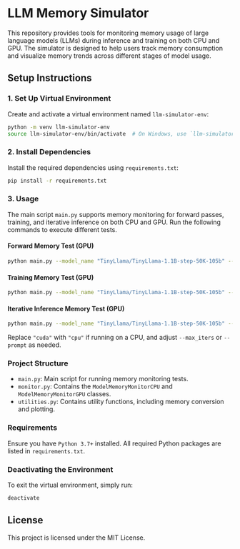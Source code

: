 
# LLM Memory Simulator

This repository provides tools for monitoring memory usage of large language models (LLMs) during inference and training on both CPU and GPU. The simulator is designed to help users track memory consumption and visualize memory trends across different stages of model usage.

## Setup Instructions

### 1. Set Up Virtual Environment

Create and activate a virtual environment named `llm-simulator-env`:

```bash
python -m venv llm-simulator-env
source llm-simulator-env/bin/activate  # On Windows, use `llm-simulator-env\Scripts\activate`
```

### 2. Install Dependencies

Install the required dependencies using `requirements.txt`:

```bash
pip install -r requirements.txt
```

### 3. Usage

The main script `main.py` supports memory monitoring for forward passes, training, and iterative inference on both CPU and GPU. Run the following commands to execute different tests.

#### Forward Memory Test (GPU)

```bash
python main.py --model_name "TinyLlama/TinyLlama-1.1B-step-50K-105b" --test forward --device cuda --max_seq_len 2048 --memory_unit gb
```

#### Training Memory Test (GPU)

```bash
python main.py --model_name "TinyLlama/TinyLlama-1.1B-step-50K-105b" --test training --device cuda --max_seq_len 2048 --max_iters 10 --memory_unit gb
```

#### Iterative Inference Memory Test (GPU)

```bash
python main.py --model_name "TinyLlama/TinyLlama-1.1B-step-50K-105b" --test iterative_inference --device cuda --max_seq_len 2048 --max_iters 50 --prompt "Once upon a time" --memory_unit gb
```

Replace `"cuda"` with `"cpu"` if running on a CPU, and adjust `--max_iters` or `--prompt` as needed.

### Project Structure

- `main.py`: Main script for running memory monitoring tests.
- `monitor.py`: Contains the `ModelMemoryMonitorCPU` and `ModelMemoryMonitorGPU` classes.
- `utilities.py`: Contains utility functions, including memory conversion and plotting.

### Requirements

Ensure you have `Python 3.7+` installed. All required Python packages are listed in `requirements.txt`.

### Deactivating the Environment

To exit the virtual environment, simply run:

```bash
deactivate
```

## License

This project is licensed under the MIT License.
